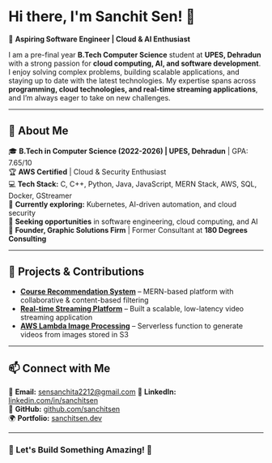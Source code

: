 # Hi there, I'm Sanchit Sen! 👋  
🚀 **Aspiring Software Engineer | Cloud & AI Enthusiast**  

I am a pre-final year **B.Tech Computer Science** student at **UPES, Dehradun** with a strong passion for **cloud computing, AI, and software development**. I enjoy solving complex problems, building scalable applications, and staying up to date with the latest technologies. My expertise spans across **programming, cloud technologies, and real-time streaming applications**, and I’m always eager to take on new challenges.  

---

## 🌟 About Me  
🎓 **B.Tech in Computer Science (2022-2026) | UPES, Dehradun** | GPA: 7.65/10  
🏆 **AWS Certified** | Cloud & Security Enthusiast  
💻 **Tech Stack:** C, C++, Python, Java, JavaScript, MERN Stack, AWS, SQL, Docker, GStreamer  
🌱 **Currently exploring:** Kubernetes, AI-driven automation, and cloud security  
🎯 **Seeking opportunities** in software engineering, cloud computing, and AI  
🤝 **Founder, Graphic Solutions Firm** | Former Consultant at **180 Degrees Consulting**  

---

## 🚀 Projects & Contributions  
- **[Course Recommendation System](#)** – MERN-based platform with collaborative & content-based filtering  
- **[Real-time Streaming Platform](#)** – Built a scalable, low-latency video streaming application  
- **[AWS Lambda Image Processing](#)** – Serverless function to generate videos from images stored in S3  

---

## 📫 Connect with Me  
📧 **Email:** sensanchita2212@gmail.com
💼 **LinkedIn:** [linkedin.com/in/sanchitsen](#)  
🐙 **GitHub:** [github.com/sanchitsen](#)  
🌍 **Portfolio:** [sanchitsen.dev](#)  

---

### 🚀 Let's Build Something Amazing! 🚀  
